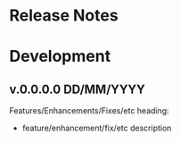 # Release Notes
# Development
## v.0.0.0.0 DD/MM/YYYY
Features/Enhancements/Fixes/etc heading:
- feature/enhancement/fix/etc description